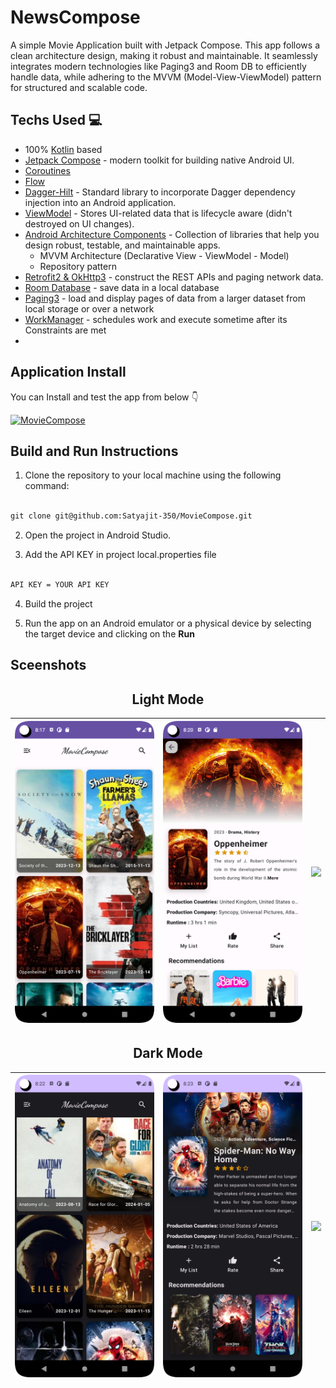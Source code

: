 # NewsCompose
A simple Movie Application built with Jetpack Compose. This app follows a clean architecture design, making it robust and maintainable. It seamlessly integrates modern technologies like Paging3 and Room DB to efficiently handle data, while adhering to the MVVM (Model-View-ViewModel) pattern for structured and scalable code.

## Techs Used 💻
- 100% [Kotlin](https://kotlinlang.org/) based
- [Jetpack Compose](https://developer.android.com/jetpack/compose) - modern toolkit for building native Android UI.
- [Coroutines](https://github.com/Kotlin/kotlinx.coroutines)
- [Flow](https://developer.android.com/kotlin/flow)
- [Dagger-Hilt](https://dagger.dev/hilt/) - Standard library to incorporate Dagger dependency injection into an Android application.
- [ViewModel](https://developer.android.com/topic/libraries/architecture/viewmodel) - Stores UI-related data that is lifecycle aware (didn't destroyed on UI changes).
- [Android Architecture Components](https://developer.android.com/topic/architecture) - Collection of libraries that help you design robust, testable, and maintainable apps.
  - MVVM Architecture (Declarative View - ViewModel - Model)
  - Repository pattern
- [Retrofit2 & OkHttp3](https://github.com/square/retrofit) - construct the REST APIs and paging network data.
- [Room Database](https://developer.android.com/training/data-storage/room) - save data in a local database
- [Paging3](https://developer.android.com/topic/libraries/architecture/paging/v3-overview) - load and display pages of data from a larger dataset from local storage or over a network
- [WorkManager](https://developer.android.com/reference/androidx/work/WorkManager) - schedules work and execute sometime after its Constraints are met
- 
 ## Application Install
You can Install and test the app from below 👇

[![MovieCompose](https://img.shields.io/badge/MovieCompose-APK-silver.svg?style=for-the-badge&logo=android)](https://github.com/Satyajit-350/NewsCompose/releases/tag/1.0.0)

## Build and Run Instructions

1. Clone the repository to your local machine using the following command:
```XML

git clone git@github.com:Satyajit-350/MovieCompose.git

```
2. Open the project in Android Studio.

3. Add the API KEY in project local.properties file
```XML

API KEY = YOUR API KEY

```
4. Build the project 

5. Run the app on an Android emulator or a physical device by selecting the target device and clicking on the **Run**

## Sceenshots
<h2 align="center">Light Mode</h2>

| ![](https://github.com/Satyajit-350/MovieCompose/blob/master/screenshots/l1.png) | ![](https://github.com/Satyajit-350/MovieCompose/blob/master/screenshots/l2.png) | ![](https://github.com/Satyajit-350/MovieCompose/blob/master/screenshots/l3.png) |
|-------------------------------------------------------|-------------------------------------------------------|-------------------------------------------------------|

<h2 align="center">Dark Mode</h2>

| ![](https://github.com/Satyajit-350/MovieCompose/blob/master/screenshots/d1.png) | ![](https://github.com/Satyajit-350/MovieCompose/blob/master/screenshots/d2.png) | ![](https://github.com/Satyajit-350/MovieCompose/blob/master/screenshots/d3.png) |
|-------------------------------------------------------|-------------------------------------------------------|-------------------------------------------------------| 
